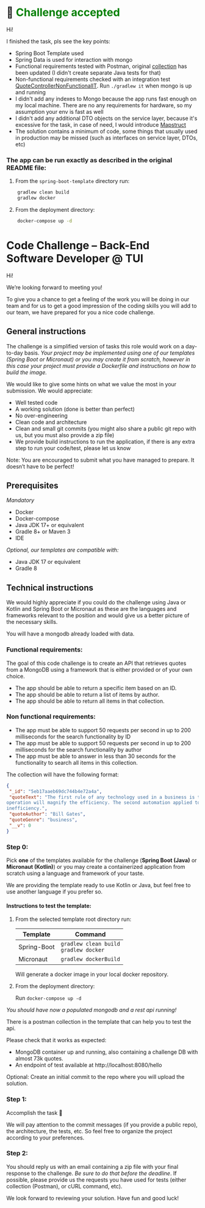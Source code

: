 
# 🚀 <span style="color:green">Challenge accepted</span>

Hi!

I finished the task, pls see the key points:
- Spring Boot Template used
- Spring Data is used for interaction with mongo
- Functional requirements tested with Postman, 
original [collection](spring-boot-template/Meta%20coding%20challenge.postman_collection.json) has been updated (I didn't create separate Java tests for that)
- Non-functional requirements checked with an integration test
[QuoteControllerNonFunctionalIT](spring-boot-template/src/test/java/tui/meta/challenge/quotes/controller/QuoteControllerNonFunctionalIT.java). Run
  `./gradlew it` when mongo is up and running
- I didn't add any indexes to Mongo because the app runs fast enough on my local machine. 
There are no any requirements for hardware, so my assumption your env is fast as well
- I didn't add any additional DTO objects on the service layer, because it's excessive for the task, in case of need, 
I would introduce [Mapstruct](https://mapstruct.org)
- The solution contains a minimum of code, some things that usually used in production may be 
missed (such as interfaces on service layer, DTOs, etc)

### The app can be run exactly as described in the original README file:
1. From the `spring-boot-template` directory run:
```sh
	gradlew clean build
	gradlew docker
```
2. From the deployment directory:
```sh
    docker-compose up -d
```



# Code Challenge – Back-End Software Developer @ TUI 

Hi!

We’re looking forward to meeting you! 

To give you a chance to get a feeling of the work you will be doing in our team
and for us to get a good impression of the coding skills you will add to our team, we have prepared for you a nice
code challenge. 


## General instructions

The challenge is a simplified version of tasks this role would work on a day-to-day basis.
*Your project may be implemented using one of our templates (Spring Boot or Micronaut) or you may create it from scratch,
however in this case your project must provide a Dockerfile and instructions on how to build the image.*

We would like to give some hints on what we value the most in your submission. We would appreciate:
- Well tested code
- A working solution (done is better than perfect)
- No over-engineering
- Clean code and architecture
- Clean and small git commits (you might also share a public git repo with us, but you must also provide a zip file)
- We provide build instructions to run the application, if there is any extra step to run your code/test, please let us know

Note: You are encouraged to submit what you have managed to prepare. It doesn’t have to be perfect!

## Prerequisites

*Mandatory*
- Docker
- Docker-compose
- Java JDK 17+ or equivalent
- Gradle 8+ or Maven 3
- IDE

*Optional, our templates are compatible with:*
- Java JDK 17 or equivalent
- Gradle 8

## Technical instructions

We would highly appreciate if you could do the challenge using Java or Kotlin and Spring Boot or Micronaut as these
are the languages and frameworks relevant to the position and would give us a better picture of the necessary skills.

You will have a mongodb already loaded with data.

### Functional requirements:
The goal of this code challenge is to create an API that retrieves quotes from a MongoDB using a framework that is either provided or of your own choice.

- The app should be able to return a specific item based on an ID.
- The app should be able to return a list of items by author. 
- The app should be able to return all items in that collection.

### Non functional requirements:
- The app must be able to support 50 requests per second in up to 200 milliseconds for the search functionality by ID
- The app must be able to support 50 requests per second in up to 200 milliseconds for the search functionality by author
- The app must be able to answer in less than 30 seconds for the functionality to search all items in this collection.

The collection will have the following format:
``` json
{
 "_id": "5eb17aaeb69dc744b4e72a4a",
 "quoteText": "The first rule of any technology used in a business is that automation applied to an efficient
operation will magnify the efficiency. The second automation applied to an inefficient operation will magnify the
inefficiency.",
 "quoteAuthor": "Bill Gates",
 "quoteGenre": "business",
 "__v": 0
}
```

### Step 0:
Pick **one** of the templates available for the challenge (**Spring Boot (Java)** or **Micronaut (Kotlin)**) or you may 
create a containerized application from scratch using a language and framework of your taste.

We are providing the template ready to use Kotlin or Java, but feel free to use another language if you prefer so.

#### Instructions to test the template: 

1. From the selected template root directory run:

    | Template    | Command                      |
    |-------------|------------------------------|
    | Spring-Boot | `gradlew clean build`<br/>`gradlew docker`     |
    | Micronaut   | `gradlew dockerBuild`        |

    Will generate a docker image in your local docker repository.


2. From the deployment directory:

    Run `docker-compose up -d`

*You should have now a populated mongodb and a rest api running!*

There is a postman collection in the template that can help you to test the api.

Please check that it works as expected:
- MongoDB container up and running, also containing a challenge DB with almost 73k quotes.
- An endpoint of test available at http://localhost:8080/hello

Optional: Create an initial commit to the repo where you will upload the solution.

### Step 1:
Accomplish the task 🙂

We will pay attention to the commit messages (if you provide a public repo), the architecture, the tests, etc. 
So feel free to organize the project according to your preferences. 

### Step 2:
You should reply us with an email containing a zip file with your final response to the challenge. *Be sure to do that
before the deadline*.
If possible, please provide us the requests you have used for tests (either collection (Postman), or cURL command, etc).

We look forward to reviewing your solution.
Have fun and good luck! 
